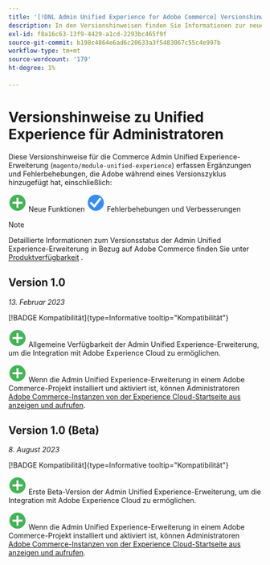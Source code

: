 ```yaml
---
title: '[!DNL Admin Unified Experience for Adobe Commerce] Versionshinweise'
description: In den Versionshinweisen finden Sie Informationen zur neuesten Version der [!DNL Admin Unified Experience] Erweiterung für Commerce.
exl-id: f8a16c63-13f9-4429-a1cd-2293bc465f9f
source-git-commit: b198c4864e6ad6c20633a3f5483067c55c4e997b
workflow-type: tm+mt
source-wordcount: '179'
ht-degree: 1%

---
```


# Versionshinweise zu Unified Experience für Administratoren

Diese Versionshinweise für die Commerce Admin Unified Experience-Erweiterung (`magento/module-unified-experience`) erfassen Ergänzungen und Fehlerbehebungen, die Adobe während eines Versionszyklus hinzugefügt hat, einschließlich:

![Neu](../assets/new.svg) Neue Funktionen
![Korrektur des Problems](../assets/fix.svg) Fehlerbehebungen und Verbesserungen


>[!NOTE]
>
>Detaillierte Informationen zum Versionsstatus der Admin Unified Experience-Erweiterung in Bezug auf Adobe Commerce finden Sie unter [Produktverfügbarkeit](https://experienceleague.adobe.com/docs/commerce-operations/release/product-availability.html) .

## Version 1.0

*13. Februar 2023*

[!BADGE Kompatibilität]{type=Informative tooltip="Kompatibilität"}

![Neu](../assets/new.svg) Allgemeine Verfügbarkeit der Admin Unified Experience-Erweiterung, um die Integration mit Adobe Experience Cloud zu ermöglichen.

![Neu](../assets/new.svg) Wenn die Admin Unified Experience-Erweiterung in einem Adobe Commerce-Projekt installiert und aktiviert ist, können Administratoren [Adobe Commerce-Instanzen von der Experience Cloud-Startseite aus anzeigen und aufrufen](admin-unified-experience-integration-overview.md).


## Version 1.0 (Beta)

*8. August 2023*

[!BADGE Kompatibilität]{type=Informative tooltip="Kompatibilität"}

![Neu](../assets/new.svg) Erste Beta-Version der Admin Unified Experience-Erweiterung, um die Integration mit Adobe Experience Cloud zu ermöglichen.

![Neu](../assets/new.svg) Wenn die Admin Unified Experience-Erweiterung in einem Adobe Commerce-Projekt installiert und aktiviert ist, können Administratoren [Adobe Commerce-Instanzen von der Experience Cloud-Startseite aus anzeigen und aufrufen](admin-unified-experience-integration-overview.md).
